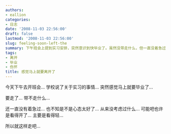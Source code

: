 ```yaml
---
authors:
- eallion
categories:
- 日志
date: '2008-11-03 22:56:00'
draft: false
lastmod: '2008-11-03 22:56:00'
slug: feeling-soon-left-the
summary: 下午班会上提到实习安排，突然意识到快毕业了。虽然没带走什么，但一直没着急过，或许因为心态轻松、看得开。就这样顺其自然地离开吧。
tags:
- 离开
- 毕业
- 伤怀
title: 感觉马上就要离开了
---
```


今天下午去开班会...
学校说了关于实习的事情...
突然感觉马上就要毕业了...

要走了...
带不走什么...

还一直没有着急过...
也不知是不是心态太好了...
从来没考虑过什么...
可能吧也许是看得开了...
主要是看得轻...

所以就这样走吧...